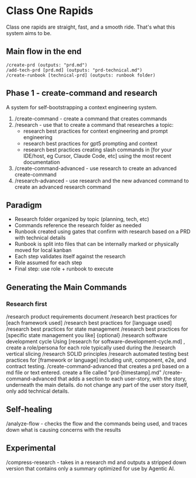 # Class One Rapids
Class one rapids are straight, fast, and a smooth ride. That's what this system aims to be.

## Main flow in the end
```
/create-prd (outputs: "prd.md")
/add-tech-prd [prd.md] (outputs: "prd-technical.md")
/create-runbook [technical-prd] (outputs: runbook folder)
```

## Phase 1 - create-command and research
A system for self-bootstrapping a context engineering system.

1) /create-command - create a command that creates commands 
2) /research - use that to create a command that researches a topic:
    - research best practices for context engineering and prompt engineering
    - research best practices for gpt5 prompting and context    
    - research best practices creating slash commands in [for your IDE/host, eg Cursor, Claude Code, etc] using the most recent documentation
3) /create-command-advanced - use research to create an advanced create-command
4) /research-advanced - use research and the new advanced command to create an advanced research command


## Paradigm
- Research folder organized by topic (planning, tech, etc)
- Commands reference the research folder as needed
- Runbook created using gates that confirm with research based on a PRD with technical details
- Runbook is split into files that can be internally marked or physically moved for local kanban
- Each step validates itself against the research
- Role assumed for each step
- Final step: use role + runbook to execute

## Generating the Main Commands

### Research first
/research product requirements document
/research best practices for [each framework used]
/research best practices for [language used]
/research best practices for state management
/research best practices for [specific state management you like] {optional}
/research software development cycle
Using [research for software-development-cycle.md] , create a role/persona for each role typically used during the 
/research vertical slicing
/research SOLID principles
/research automated testing best practices for [framework or language] including unit, component, e2e, and contract testing. 
/create-command-advanced that creates a prd based on a md file or text entered. create a file called "prd-[timestamp].md"
/create-command-advanced that adds a section to each user-story, with the story, underneath the main details. do not change any part of the user story itself, only add technical details.

## Self-healing
/analyze-flow - checks the flow and the commands being used, and traces down what is causing concerns with the results


## Experimental
/compress-research - takes in a research md and outputs a stripped down version that contains only a summary optimized for use by Agentic AI.

